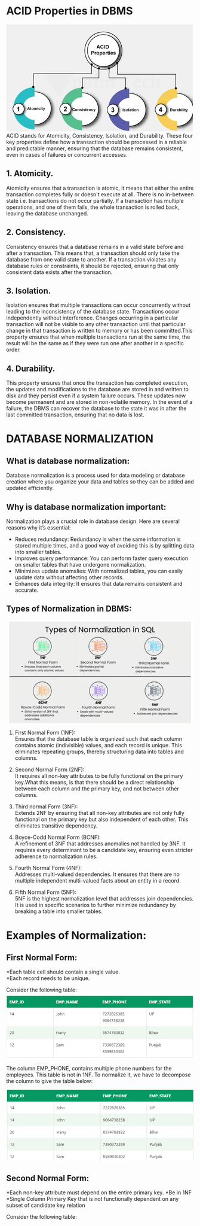 # ACID Properties in DBMS

![alt text](./acid.PNG) <br>
ACID stands for Atomicity, Consistency, Isolation, and Durability. These four key properties define how a transaction should be processed in a reliable and predictable manner, ensuring that the database remains consistent, even in cases of failures or concurrent accesses.

## 1. Atomicity.
Atomicity ensures that a transaction is atomic, it means that either the entire transaction completes fully or doesn't execute at all. There is no in-between state i.e. transactions do not occur partially. If a transaction has multiple operations, and one of them fails, the whole transaction is rolled back, leaving the database unchanged.

## 2. Consistency.
Consistency ensures that a database remains in a valid state before and after a transaction. This means that, a transaction should only take the database from one valid state to another. If a transaction violates any database rules or constraints, it should be rejected, ensuring that only consistent data exists after the transaction.

## 3. Isolation. 
Isolation ensures that multiple transactions can occur concurrently without leading to the inconsistency of the database state. Transactions occur independently without interference. Changes occurring in a particular transaction will not be visible to any other transaction until that particular change in that transaction is written to memory or has been committed.This property ensures that when multiple transactions run at the same time, the result will be the same as if they were run one after another in a specific order.

## 4. Durability. 
This property ensures that once the transaction has completed execution, the updates and modifications to the database are stored in and written to disk and they persist even if a system failure occurs. These updates now become permanent and are stored in non-volatile memory. In the event of a failure, the DBMS can recover the database to the state it was in after the last committed transaction, ensuring that no data is lost.

# DATABASE NORMALIZATION 
## What is database normalization: 

Database normalization is a process used for data modeling or database creation where you organize your data and tables so they can be added and updated efficiently.

## Why is database normalization important: 
Normalization plays a crucial role in database design. Here are several reasons why it’s essential:

* Reduces redundancy: Redundancy is when the same information is stored multiple times, and a good way of avoiding this   is by splitting data into smaller tables.
* Improves query performance: You can perform faster query execution on smaller tables that have undergone normalization.
* Minimizes update anomalies: With normalized tables, you can easily update data without affecting other records.
* Enhances data integrity: It ensures that data remains consistent and accurate.

## Types of Normalization in DBMS:  

![alt text](./norm.PNG)

  1.  First Normal Form (1NF): <br>
 Ensures that the database table is organized such that each column contains atomic (indivisible) values, and each record is unique. This eliminates repeating groups, thereby structuring data into tables and columns.

  2.  Second Normal Form (2NF): <br>
 It requires all non-key attributes to be fully functional on the primary key.What this means, is that there should be a direct relationship between each column and the primary key, and not between other columns.

 3. Third normal Form (3NF):<br> 
  Extends 2NF by ensuring that all non-key attributes are not only fully functional on the primary key but also independent of each other. This eliminates transitive dependency.
 
  4. Boyce-Codd Normal Form (BCNF): <br>
 A refinement of 3NF that addresses anomalies not handled by 3NF. It requires every determinant to be a candidate key, ensuring even stricter adherence to normalization rules.

  5. Fourth Normal Form (4NF): <br>
 Addresses multi-valued dependencies. It ensures that there are no multiple independent multi-valued facts about an entity in a record.

  6. Fifth Normal Form (5NF): <br>
 5NF is the highest normalization level that addresses join dependencies. It is used in specific scenarios to further minimize redundancy by breaking a table into smaller tables.

# Examples of Normalization:

## First Normal Form: <br>
*Each table cell should contain a single value. <br>
*Each record needs to be unique.

Consider the following table: 
![alt text](./table1.PNG)

The column EMP_PHONE, contains multiple phone numbers for the employees. This table is not in 1NF. To normalize it, we have to decompose the column to give the table below: <br>

![alt text](./table2.PNG)

## Second Normal Form: 
*Each non-key attribute must depend on the entire primary key.
*Be in 1NF
*Single Column Primary Key that is not functionally dependent on any subset of candidate key relation

Consider the following table: 






